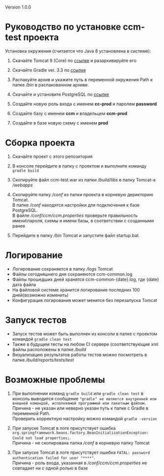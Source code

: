 Version 1.0.0  

Руководство по установке ccm-test проекта
=========================================

Установка окружения (считается что Java 8 установлена в системе):

1. Скачайте Tomcat 9 (Core) по [ссылке](http://tomcat.apache.org/download-90.cgi) и разархивируйте его

2. Скачайте Gradle ver. 3.3 по [ссылке](https://gradle.org/install#manually) 
 1. Распакуйте архив и укажите путь в переменной окружения Path к папке */bin* в распакованном архиве.
 
 
3. Скачайте и установите PostgreSQL по [ссылке](https://www.postgresql.org/download/windows/)
 
  1. Создайте новую роль входа с именем **cc-prod** и паролем **password**
  2. Создайте базу с именем **ccm** и владельцем **ccm-prod**
  3. Создайте в базе новую схему с именем **prod**
 
Сборка проекта
=========================================
1. Скачайте проект с этого репозитория

  1. В консоле перейдите в папку с проектом и выполните команду `gradle build`
  2. Скопируйте файл ccm-test.war из папки */build/libs* в папку Tomcat-а */webapps*
  3. Скопируйте папку */conf* из папки проекта в корневую дерикторию Tomcat.  
    В папке */conf* находятся настройки для подключения к базе PostgreSQL.  
    В файле */conf/ccm/ccm.properties* проверьте правильность имени\пароля, схемы и имени базы, в соответствии с созданными ранее

  4. Перейдите в папку */bin* Tomcat и запустите файл startup.bat.  
    

Логирование
=========================================
 - Логирование сохраняется в папку */logs* Tomcat  
 - Файлы сегодняшнего дня сохраняются ccm-common.log
 - Файлы прошедших дней хранятся ccm-common-{date}.log, где {date} дата файла
 - На файловой системе хранится логирование последних 100 дней(возможно изменить)
 - Конфигурация логирования может менятся без перезапуска Tomcat  
  
Запуск тестов
=========================================

  - Запуск тестов может быть выполнен из консоли в папке с проектом командой `gradle clean test` 
  - Также в будущем тесты на любом CI сервере (соответствующие xml файлы расположены в папке */build*  
  - Визуализацию результатов работы тестов можно посмотреть в папке */build/reports/tests/test*  

Возможные проблемы
=========================================
1. При выполнении команд `gradle build` или `gradle clean test` в консоль выводится сообщение `"gradle" не является внутренней или внешней
командой, исполняемой программой или пакетным файлом.`  
Причина - не указан или неверно указан путь к папке с Gradle в переменной Path.  
Проверить корректную настройку можно командой `gradle -version`  

2. При запуске Tomcat в логе присутствует ошибка `org.springframework.beans.factory.BeanInitializationException: Could not load properties;`.  
Причина - не скопирована папка */conf* в корневую папку Tomcat

3. При запуске Tomcat в логе присутствует ошибка `FATAL: password authentication failed for user "****"`.  
Причина - роль входа, указанная в */conf/ccm/ccm.properties* не совпадает ни с одной ролью в базе
